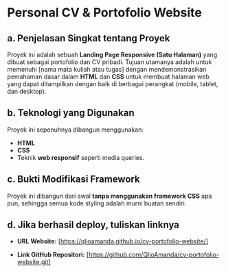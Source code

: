 # Personal CV & Portofolio Website

## a. Penjelasan Singkat tentang Proyek
Proyek ini adalah sebuah **Landing Page Responsive (Satu Halaman)** yang dibuat sebagai portofolio dan CV pribadi. Tujuan utamanya adalah untuk memenuhi [nama mata kuliah atau tugas] dengan mendemonstrasikan pemahaman dasar dalam **HTML** dan **CSS** untuk membuat halaman web yang dapat ditampilkan dengan baik di berbagai perangkat (mobile, tablet, dan desktop).

## b. Teknologi yang Digunakan
Proyek ini sepenuhnya dibangun menggunakan:
* **HTML**
* **CSS**
* Teknik **web responsif** seperti media queries.

## c. Bukti Modifikasi Framework
Proyek ini dibangun dari awal **tanpa menggunakan framework CSS** apa pun, sehingga semua kode styling adalah murni buatan sendiri.

## d. Jika berhasil deploy, tuliskan linknya
* **URL Website:**
    [https://qlioamanda.github.io/cv-portofolio-website/]

* **Link GitHub Repositori:**
    [https://github.com/QlioAmanda/cv-portofolio-website.git]

